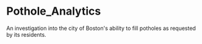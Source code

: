 # Pothole_Analytics
An investigation into the city of Boston's ability to fill potholes as requested by its residents.
